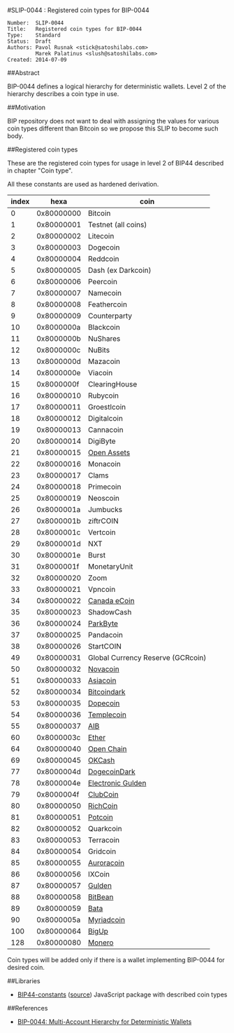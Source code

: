 #SLIP-0044 : Registered coin types for BIP-0044

```
Number:  SLIP-0044
Title:   Registered coin types for BIP-0044
Type:    Standard
Status:  Draft
Authors: Pavol Rusnak <stick@satoshilabs.com>
         Marek Palatinus <slush@satoshilabs.com>
Created: 2014-07-09
```

##Abstract

BIP-0044 defines a logical hierarchy for deterministic wallets.
Level 2 of the hierarchy describes a coin type in use.

##Motivation

BIP repository does not want to deal with assigning the values for various
coin types different than Bitcoin so we propose this SLIP to become such body.

##Registered coin types

These are the registered coin types for usage in level 2 of BIP44 described in chapter "Coin type".

All these constants are used as hardened derivation.

index | hexa       | coin
------|------------|-----------------------------------
    0 | 0x80000000 | Bitcoin
    1 | 0x80000001 | Testnet (all coins)
    2 | 0x80000002 | Litecoin
    3 | 0x80000003 | Dogecoin
    4 | 0x80000004 | Reddcoin
    5 | 0x80000005 | Dash (ex Darkcoin)
    6 | 0x80000006 | Peercoin
    7 | 0x80000007 | Namecoin
    8 | 0x80000008 | Feathercoin
    9 | 0x80000009 | Counterparty
   10 | 0x8000000a | Blackcoin
   11 | 0x8000000b | NuShares
   12 | 0x8000000c | NuBits
   13 | 0x8000000d | Mazacoin
   14 | 0x8000000e | Viacoin
   15 | 0x8000000f | ClearingHouse
   16 | 0x80000010 | Rubycoin
   17 | 0x80000011 | Groestlcoin
   18 | 0x80000012 | Digitalcoin
   19 | 0x80000013 | Cannacoin
   20 | 0x80000014 | DigiByte
   21 | 0x80000015 | [Open Assets](https://github.com/OpenAssets/open-assets-protocol)
   22 | 0x80000016 | Monacoin
   23 | 0x80000017 | Clams
   24 | 0x80000018 | Primecoin
   25 | 0x80000019 | Neoscoin
   26 | 0x8000001a | Jumbucks
   27 | 0x8000001b | ziftrCOIN
   28 | 0x8000001c | Vertcoin
   29 | 0x8000001d | NXT
   30 | 0x8000001e | Burst
   31 | 0x8000001f | MonetaryUnit
   32 | 0x80000020 | Zoom
   33 | 0x80000021 | Vpncoin
   34 | 0x80000022 | [Canada eCoin](https://github.com/Canada-eCoin/)
   35 | 0x80000023 | ShadowCash
   36 | 0x80000024 | [ParkByte](https://github.com/parkbyte/)
   37 | 0x80000025 | Pandacoin
   38 | 0x80000026 | StartCOIN
   49 | 0x80000031 | Global Currency Reserve (GCRcoin)
   50 | 0x80000032 | [Novacoin](https://github.com/novacoin-project/novacoin)
   51 | 0x80000033 | [Asiacoin](https://github.com/AsiaCoin/AsiaCoinFix)
   52 | 0x80000034 | [Bitcoindark](https://github.com/jl777/btcd)
   53 | 0x80000035 | [Dopecoin](https://github.com/dopecoin-dev/DopeCoinV3)
   54 | 0x80000036 | [Templecoin](https://github.com/9cat/templecoin)
   55 | 0x80000037 | [AIB](https://github.com/iobond/aib)
   60 | 0x8000003c | [Ether](https://ethereum.org/ether)
   64 | 0x80000040 | [Open Chain](https://github.com/openchain/)
   69 | 0x80000045 | [OKCash](https://github.com/okcashpro/)
   77 | 0x8000004d | [DogecoinDark](https://github.com/doged/)
   78 | 0x8000004e | [Electronic Gulden](https://egulden.org/)
   79 | 0x8000004f | [ClubCoin](https://clubcoin.co/)
   80 | 0x80000050 | [RichCoin](https://richcoin.us/)
   81 | 0x80000051 | [Potcoin](http://potcoin.com/)
   82 | 0x80000052 | Quarkcoin
   83 | 0x80000053 | Terracoin
   84 | 0x80000054 | Gridcoin
   85 | 0x80000055 | [Auroracoin](http://auroracoin.is/)
   86 | 0x80000056 | IXCoin
   87 | 0x80000057 | [Gulden](https://Gulden.com/)
   88 | 0x80000058 | [BitBean](http://bitbean.org/)
   89 | 0x80000059 | [Bata](http://bata.io/)
   90 | 0x8000005a | [Myriadcoin](http://myriadcoin.org)
  100 | 0x80000064 | [BigUp](https://github.com/BigUps/)
  128 | 0x80000080 | [Monero](https://getmonero.org/)

Coin types will be added only if there is a wallet implementing BIP-0044 for desired coin.

##Libraries

* [BIP44-constants](https://www.npmjs.com/package/bip44-constants) ([source](http://github.com/bitcoinjs/bip44-constants)) JavaScript package with described coin types

##References

- [BIP-0044: Multi-Account Hierarchy for Deterministic Wallets](https://github.com/bitcoin/bips/blob/master/bip-0044.mediawiki)
